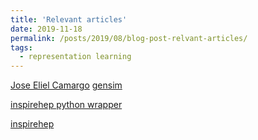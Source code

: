 ```yaml
---
title: 'Relevant articles'
date: 2019-11-18
permalink: /posts/2019/08/blog-post-relvant-articles/
tags:
  - representation learning
---
```


[Jose Eliel Camargo](https://github.com/JoseEliel)
[gensim](https://radimrehurek.com/gensim/)


[inspirehep python wrapper](https://github.com/celis/inspirehep_api_wrapper)

[inspirehep](https://labs.inspirehep.net)
